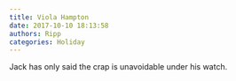 ```yaml
---
title: Viola Hampton
date: 2017-10-10 18:13:58
authors: Ripp
categories: Holiday
---
```


 Jack has only said the crap is unavoidable under his watch.